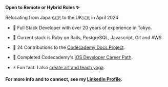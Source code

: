 **Open to Remote or Hybrid Roles ✨**

Relocating from Japan🇯🇵 to the UK🇬🇧 in April 2024

- 🌳 Full Stack Developer with over 20 years of experience in Tokyo.
- 🔭 Current stack is Ruby on Rails, PostgreSQL, Javascript, Git and AWS.
- 🌳 24 Contributions to the [Codecademy Docs Project](https://github.com/Codecademy/docs).
- 🌱 Completed Codecademy's [iOS Developer Career Path](https://www.codecademy.com/profiles/gracekishino/certificates/61f8af7dd831aa000f1e63b6).

- ⚡ Fun fact: I also [create art and teach yoga](https://twigtea.com).

**For more info and to connect, see my [Linkedin Profile](https://www.linkedin.com/in/gracekishino/).**




<!--
**gracekishino/gracekishino** is a ✨ _special_ ✨ repository because its `README.md` (this file) appears on your GitHub profile.

Here are some ideas to get you started:

- 👯 I’m looking to collaborate on ...
- 🤔 I’m looking for help with ...
- 💬 Ask me about ...
- 📫 How to reach me: ...
- 😄 Pronouns: ...
- ⚡ Fun fact: ...
-->

